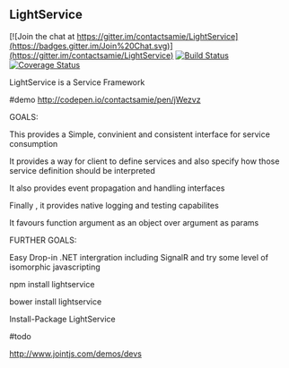 ## LightService

[![Join the chat at https://gitter.im/contactsamie/LightService](https://badges.gitter.im/Join%20Chat.svg)](https://gitter.im/contactsamie/LightService) 
[![Build Status](https://travis-ci.org/contactsamie/LightService.svg)](https://travis-ci.org/contactsamie/LightService)
[![Coverage Status](https://coveralls.io/repos/github/contactsamie/LightService/badge.svg?branch=master)](https://coveralls.io/github/contactsamie/LightService?branch=master)


LightService is a Service Framework 

#demo
http://codepen.io/contactsamie/pen/jWezvz


GOALS: 

This provides a Simple, convinient and consistent interface for service consumption

It provides a way for client to define services and also specify how those service definition should be interpreted

It also provides event propagation and handling interfaces

Finally , it provides native logging and testing capabilites

It favours function argument as an object over argument as params

FURTHER GOALS:

Easy Drop-in .NET intergration including SignalR 
and try some level of isomorphic javascripting



npm install lightservice

bower install lightservice

Install-Package LightService

#todo

http://www.jointjs.com/demos/devs

